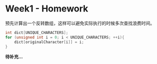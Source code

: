 # Week1 - Homework

预先计算出一个反转数组，这样可以避免实际执行的时候多次查找浪费时间。

```cpp
int dict[UNIQUE_CHARACTERS];
for (unsigned int i = 0; i < UNIQUE_CHARACTERS; ++i){
    dict[originalCharacter[i]] = i;
}
```

**待补充...**